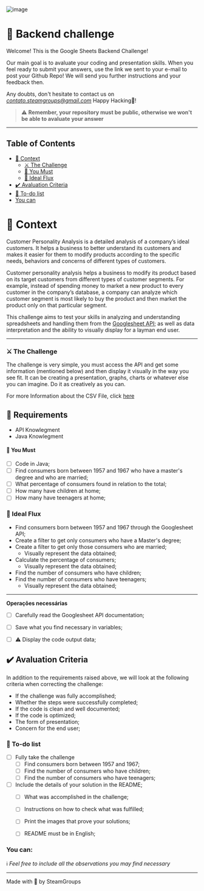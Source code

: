 ![image](https://images.pexels.com/photos/590022/pexels-photo-590022.jpeg?cs=srgb&dl=pexels-lukas-590022.jpg&fm=jpg)

# 🚀 Backend challenge

Welcome! This is the Google Sheets Backend Challenge!

Our main goal is to avaluate your coding and presentation skills.
When you feel ready to submit your answers, use the link we sent to your e-mail to post your Github Repo!
We will send you further instructions and your feedback then.

Any doubts, don't hesitate to contact us on *contato.steamgroups@gmail.com*
Happy Hacking💙!

> ⚠️ **Remember, your repository must be public, otherwise we won't be able to avaluate your answer**

---

## Table of Contents

- [🧠 Context](#-context)
  - [⚔️ The Challenge](#️-the-challenge)
  - [🤟 You Must](#-you-must)
  - [🚰 Ideal Flux](#-ideal-flux)
- [✔️ Avaluation Criteria](#️-avaluation-criteria)
- [:notebook: To-do list](#notebook-to-do-list)
- [You can](#-you-can)

# 🧠 Context

Customer Personality Analysis is a detailed analysis of a company’s ideal customers. It helps a business to better understand its customers and makes it easier for them to modify products according to the specific needs, behaviors and concerns of different types of customers.

Customer personality analysis helps a business to modify its product based on its target customers from different types of customer segments. For example, instead of spending money to market a new product to every customer in the company’s database, a company can analyze which customer segment is most likely to buy the product and then market the product only on that particular segment.

This challenge aims to test your skills in analyzing and understanding spreadsheets and handling them from the [Googlesheet API](https://developers.google.com/sheets/api/guides/concepts); as well as data interpretation and the ability to visually display for a layman end user.

---
### ⚔️ The Challenge

The challenge is very simple, you must access the API and get some information (mentioned below) and then display it visually in the way you see fit. It can be creating a presentation, graphs, charts or whatever else you can imagine. Do it as creatively as you can.

For more Information about the CSV File, click [here](https://www.kaggle.com/imakash3011/customer-personality-analysis?select=marketing_campaign.csv)

## 🏁 Requirements

- API Knowlegment
- Java Knowlegment


#### 🤟 You Must

- [ ] Code in Java;
- [ ] Find consumers born between 1957 and 1967 who have a master's degree and who are married;
- [ ] What percentage of consumers found in relation to the total;
- [ ] How many have children at home;
- [ ] How many have teenagers at home;

### 🚰 Ideal Flux

- Find consumers born between 1957 and 1967 through the Googlesheet API;
- Create a filter to get only consumers who have a Master's degree;
- Create a filter to get only those consumers who are married;
  - Visually represent the data obtained;
- Calculate the percentage of consumers;
  - Visually represent the data obtained;
- Find the number of consumers who have children;
- Find the number of consumers who have teenagers;
  - Visually represent the data obtained;
---

**Operações necessárias**

- [ ] Carefully read the Googlesheet API documentation;
- [ ] Save what you find necessary in variables;
- [ ] :warning: Display the code output data;
 

## ✔️ Avaluation Criteria

In addition to the requirements raised above, we will look at the following criteria when correcting the challenge:

- If the challenge was fully accomplished;
- Whether the steps were successfully completed;
- If the code is clean and well documented;
- If the code is optimized;
- The form of presentation;
- Concern for the end user;


### :notebook: To-do list
- [ ] Fully take the challenge
  - [ ] Find consumers born between 1957 and 1967;
  - [ ] Find the number of consumers who have children;
  - [ ] Find the number of consumers who have teenagers;
- [ ] Include the details of your solution in the README;
  - [ ] What was accomplished in the challenge;
  - [ ] Instructions on how to check what was fulfilled;
  - [ ] Print the images that prove your solutions;
  - [ ] README must be in English;


### You can:
:information_source: _Feel free to include all the observations you may find necessary_

---

Made with 💜 by SteamGroups
